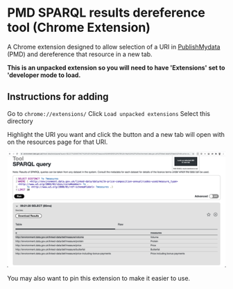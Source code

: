 # PMD SPARQL results dereference tool (Chrome Extension)

A Chrome extension designed to allow selection of a URI in [PublishMydata](https://www.swirrl.com/) (PMD) and dereference that resource in a new tab.

**This is an unpacked extension so you will need to have 'Extensions' set to 'developer mode to load.**

## Instructions for adding

Go to `chrome://extensions/`
Click `Load unpacked extensions`
Select this directory

Highlight the URI you want and click the button and a new tab will open with on the resources page for that URI.

![Screenshot](/images/screenshot.png)

You may also want to pin this extension to make it easier to use. 